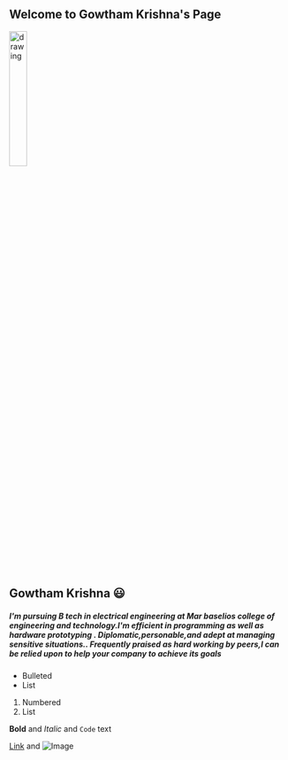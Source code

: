 ## Welcome to Gowtham Krishna's Page
<img src="https://user-images.githubusercontent.com/80963291/120062962-710eaa00-c082-11eb-99cf-6c4668047d80.jpg" alt="drawing" width="25%"/>

## Gowtham Krishna 😃  
##### I'm pursuing B tech in electrical engineering at Mar baselios college of engineering and technology.I'm efficient in programming as well as hardware prototyping . Diplomatic,personable,and adept at managing sensitive situations.. Frequently praised as hard working by peers,I can be relied upon to help your company to achieve its goals

- Bulleted
- List

1. Numbered
2. List

**Bold** and _Italic_ and `Code` text

[Link](url) and ![Image](src)
``` 
